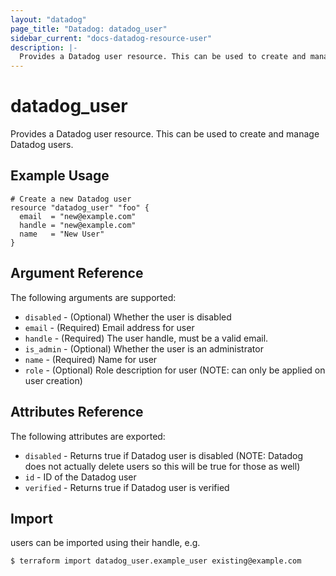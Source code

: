 ```yaml
---
layout: "datadog"
page_title: "Datadog: datadog_user"
sidebar_current: "docs-datadog-resource-user"
description: |-
  Provides a Datadog user resource. This can be used to create and manage users.
---
```


# datadog\_user

Provides a Datadog user resource. This can be used to create and manage Datadog users.

## Example Usage

```
# Create a new Datadog user
resource "datadog_user" "foo" {
  email  = "new@example.com"
  handle = "new@example.com"
  name   = "New User"
}
```

## Argument Reference

The following arguments are supported:

* `disabled` - (Optional) Whether the user is disabled
* `email` - (Required) Email address for user
* `handle` - (Required) The user handle, must be a valid email.
* `is_admin` - (Optional) Whether the user is an administrator
* `name` - (Required) Name for user
* `role` - (Optional) Role description for user (NOTE: can only be applied on user creation)

## Attributes Reference

The following attributes are exported:

* `disabled` - Returns true if Datadog user is disabled (NOTE: Datadog does not actually delete users so this will be true for those as well)
* `id` - ID of the Datadog user
* `verified` - Returns true if Datadog user is verified

## Import

users can be imported using their handle, e.g.

```
$ terraform import datadog_user.example_user existing@example.com
```
